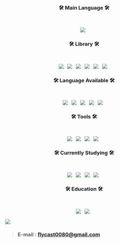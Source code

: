 <h3 align="center"><b>🛠 Main Language 🛠</b></h3></br>
<p align="center">
<img src="https://img.shields.io/badge/python-3776AB?style=flat-square&logo=python&logoColor=white"/></a> &nbsp  

<h3 align="center"><b>🛠 Library 🛠</b></h3>
</br>
<p align="center">
<img src="https://img.shields.io/badge/NumPy-013243?style=flat-square&logo=NumPy&logoColor=white"/></a> &nbsp
<img src="https://img.shields.io/badge/pandas-150458?style=flat-square&logo=pandas&logoColor=white"/></a> &nbsp 
<img src="https://img.shields.io/badge/scikit_learn-F7931E?style=flat-square&logo=scikit-learn&logoColor=white"/></a> &nbsp 
<img src="https://img.shields.io/badge/pytorch-FF6F00?style=flat-square&logo=pytorch&logoColor=white"/></a> &nbsp 
<img src="https://img.shields.io/badge/TensorFlow-FF6F00?style=flat-square&logo=TensorFlow&logoColor=white"/></a> &nbsp 
<img src="https://img.shields.io/badge/MLflow-0194E2?style=flat-square&logo=MLflow&logoColor=white"/></a> &nbsp 
</p>

<h3 align="center"><b>🛠 Language Available 🛠</b></h3>
</br>
<p align="center">
<img src="https://img.shields.io/badge/python-3776AB?style=flat-square&logo=python&logoColor=white"/></a> &nbsp
<img src="https://img.shields.io/badge/R-276DC3?style=flat-square&logo=R&logoColor=white"/></a> &nbsp 
<img src="https://img.shields.io/badge/MySQL-4479A1?style=flat-square&logo=MySQL&logoColor=white"/></a> &nbsp 
<img src="https://img.shields.io/badge/SAS-00599C?style=flat-square&logo=SAS%2B%2B&logoColor=white"/></a> &nbsp 
<img src="https://img.shields.io/badge/hdl-3776AB?style=flat-square&logo=hdl%2B%2B&logoColor=white"/></a> &nbsp 
</p>

<h3 align="center"><b>🛠 Tools 🛠</b></h3>
</br>
<p align="center">
<img src="https://img.shields.io/badge/Oracle-F80000?style=flat-square&logo=Oracle&logoColor=white"/></a> &nbsp
<img src="https://img.shields.io/badge/Amazon AWS-232F3E?style=flat-square&logo=Amazon%20AWS&logoColor=white"/></a> &nbsp 
<img src="https://img.shields.io/badge/iTerm2-000000?style=flat-square&logo=iTerm2&logoColor=white"/></a> &nbsp
<img src="https://img.shields.io/badge/Git-F05032?style=flat-square&logo=Git&logoColor=white"/></a> &nbsp
</p>

<h3 align="center"><b>🛠 Currently Studying 🛠</b></h3></br>
<p align="center">
<img src="https://img.shields.io/badge/Machine_learning-%20-brightgreen"/></a> &nbsp
<img src="https://img.shields.io/badge/Git-%20-brightgreen"/></a> &nbsp
<img src="https://img.shields.io/badge/Statistics-%20-red"/></a> &nbsp
<img src="https://img.shields.io/badge/Computer_Architecture-%20-red"/></a> &nbsp
</p>

<h3 align="center"><b>🛠 Education 🛠</b></h3></br>
<p align="center">
<img src="https://img.shields.io/badge/B.S_in_Physics-%20-red"/></a> &nbsp
<img src="https://img.shields.io/badge/B.S_in_Statistics-%20-red"/></a> &nbsp
</p>

![](https://github-readme-stats.vercel.app/api/top-langs/?username=portion-jack&theme=tokyonight&hide=css)

> ### E-mail   : flycast0080@gmail.com

